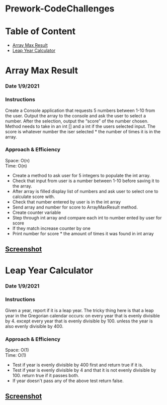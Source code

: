 # Prework-CodeChallenges
# Table of Content

* [Array Max Result](#Array-Max-Result)
* [Leap Year Calculator](#Leap-Year-Calculator)

# Array Max Result
### Date 1/9/2021

### Instructions
Create a Console application that requests 5 numbers between 1-10 from the user. 
Output the array to the console and ask the user to select a number. After the selection, output the “score” of the number chosen.
Method needs to take in an int [] and a int if the users selected input.
The score is whatever number the iser selected * the number of times it is in the array.

### Approach & Efficiency
Space: O(n)  
Time:  O(n)
* Create a method to ask user for 5 integers to populate the int array.
* Check that input from user is a number between 1-10 before saving it to the array.
* After array is filled display list of numbers and ask user to select one to calculate score with.
* Check that number entered by user is in the int array
* Send array and number for score to ArrayMaxResult method.
* Create counter variable
* Step through int array and compare each int to number ented by user for score
* If they match increase counter by one
* Print number for score * the amount of times it was found in int array

[Screenshot](/img/ArrayMaxResultScreenshot.png)
---------------------------------------------------------------------------

# Leap Year Calculator
### Date 1/9/2021

### Instructions
Given a year, report if it is a leap year.
The tricky thing here is that a leap year in the Gregorian calendar occurs:
on every year that is evenly divisible by 4.
except every year that is evenly divisible by 100.
unless the year is also evenly divisible by 400.

### Approach & Efficiency
Space: O(1)  
Time:  O(1)
* Test if year is evenly divisible by 400 first and return true if it is.
* Test if year is evenly divisible by 4 and that it is not evenly divisible by 100. return true if it passes both.
* If year doesn't pass any of the above test return false.

[Screenshot](/img/LeapYearCalcScreenshot.png)
--------------------------------------------------------------------
